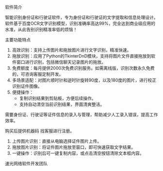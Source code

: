  软件简介

智能识别身份证和行驶证软件，专为身份证和行驶证的文字提取和信息处理设计。软件基于百度OCR文字识别模型，识别准确率高达99%，完全达到商业级应用的水准，从此告别识别精准率低的烦恼！

 主要功能特点
1. 高效识别：支持上传图片和拖放图片进行文字识别，精准快速。
2. 拖放识别：应用了Python的TkinterDnD模块，支持将图片文件直接拖放到软件窗口进行识别，包括微信聊天记录图片的拖放。
3. 免费额度：每月提供2000次免费识别服务。如需离线版，识别次数永久免费的，可咨询客服定制开发。
4. 多场景适配：对图片顺时针和逆时针旋转90度，以及180度的图片，进行校正识别证件图像。
5. 便捷操作：
   - 复制识别结果到剪贴板，方便后续操作。
   - 支持自动清空当前识别结果，界面清爽整洁。

需要身份证、行驶证等证件信息的录入与管理，帮助减少人工录入错误，提高工作效率。

购买后提供机器码 找客服进行注册。
1. 上传图片识别：直接从电脑选择证件图片上传。
2. 拖放图片识别：将证件图片拖放至窗口，即可快速获取文字结果。
3. 一键操作：识别后可一键复制内容，或点击清空按钮清除文本框内容。

速光网络软件开发团队